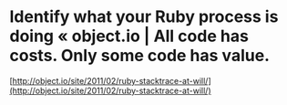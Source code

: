 <!--
id: 3168317834
link: http://tumblr.atmos.org/post/3168317834/identify-what-your-ruby-process-is-doing-object-io
slug: identify-what-your-ruby-process-is-doing-object-io
date: Mon Feb 07 2011 13:12:56 GMT-0800 (PST)
publish: 2011-02-07
tags: 
title: Identify what your Ruby process is doing « object.io | All code has costs. Only some code has value.
-->


Identify what your Ruby process is doing « object.io | All code has costs. Only some code has value.
====================================================================================================

[http://object.io/site/2011/02/ruby-stacktrace-at-will/](http://object.io/site/2011/02/ruby-stacktrace-at-will/)

